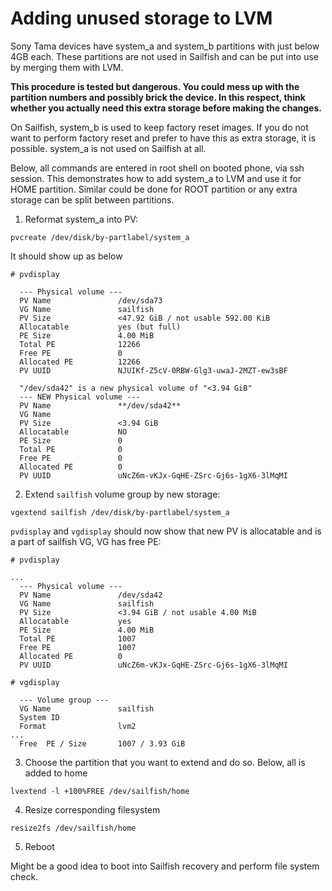 # Adding unused storage to LVM

Sony Tama devices have system_a and system_b partitions with just below 4GB each. These partitions are not used in Sailfish
and can be put into use by merging them with LVM.

**This procedure is tested but dangerous. You could mess up with the partition numbers and possibly brick the device.
In this respect, think whether you actually need this extra storage before making the changes.**

On Sailfish, system_b is used to keep factory reset images. If you do not want to perform factory reset and prefer
to have this as extra storage, it is possible. system_a is not used on Sailfish at all.

Below, all commands are entered in root shell on booted phone, via ssh session. This demonstrates how to add
system_a to LVM and use it for HOME partition. Similar could be done for ROOT partition or any extra storage can
be split between partitions.

1. Reformat system_a into PV:
```Shell
pvcreate /dev/disk/by-partlabel/system_a
```
It should show up as below
```Shell
# pvdisplay

  --- Physical volume ---
  PV Name               /dev/sda73
  VG Name               sailfish
  PV Size               <47.92 GiB / not usable 592.00 KiB
  Allocatable           yes (but full)
  PE Size               4.00 MiB
  Total PE              12266
  Free PE               0
  Allocated PE          12266
  PV UUID               NJUIKf-Z5cV-0RBW-Glg3-uwaJ-2MZT-ew3sBF
 
  "/dev/sda42" is a new physical volume of "<3.94 GiB"
  --- NEW Physical volume ---
  PV Name               **/dev/sda42**
  VG Name               
  PV Size               <3.94 GiB
  Allocatable           NO
  PE Size               0   
  Total PE              0
  Free PE               0
  Allocated PE          0
  PV UUID               uNcZ6m-vKJx-GqHE-ZSrc-Gj6s-1gX6-3lMqMI
```

2. Extend `sailfish` volume group by new storage:
```Shell
vgextend sailfish /dev/disk/by-partlabel/system_a
```

`pvdisplay` and `vgdisplay` should now show that new PV is allocatable and is a part of sailfish VG, VG has free PE:
```Shell
# pvdisplay

...
  --- Physical volume ---
  PV Name               /dev/sda42
  VG Name               sailfish
  PV Size               <3.94 GiB / not usable 4.00 MiB
  Allocatable           yes 
  PE Size               4.00 MiB
  Total PE              1007
  Free PE               1007
  Allocated PE          0
  PV UUID               uNcZ6m-vKJx-GqHE-ZSrc-Gj6s-1gX6-3lMqMI

# vgdisplay

  --- Volume group ---
  VG Name               sailfish
  System ID             
  Format                lvm2
...
  Free  PE / Size       1007 / 3.93 GiB
```

3. Choose the partition that you want to extend and do so. Below, all is added to home
```Shell
lvextend -l +100%FREE /dev/sailfish/home
```

4. Resize corresponding filesystem
```Shell
resize2fs /dev/sailfish/home
```

5. Reboot

Might be a good idea to boot into Sailfish recovery and perform file system check.
